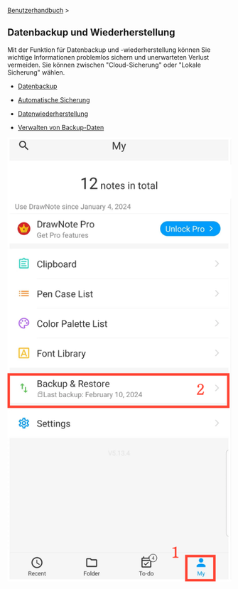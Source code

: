 [Benutzerhandbuch](/dragonnest/drawnote/manual/de) >

Datenbackup und Wiederherstellung
---

Mit der Funktion für Datenbackup und -wiederherstellung können Sie wichtige Informationen problemlos sichern und unerwarteten Verlust vermeiden.
Sie können zwischen "Cloud-Sicherung" oder "Lokale Sicherung" wählen.
- [Datenbackup](data_backup.md)

- [Automatische Sicherung](automatic_backup.md)

- [Datenwiederherstellung](data_recovery.md)

- [Verwalten von Backup-Daten](manage_backup_data.md)

![Eingang](imgs/entrance1.png)
